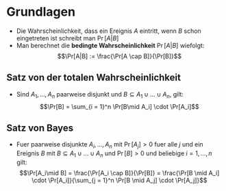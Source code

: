 # Grundlagen
- Die Wahrscheinlichkeit, dass ein Ereignis $A$ eintritt, wenn $B$ schon eingetreten ist schreibt man $\Pr[A|B$] 
- Man berechnet die **bedingte Wahrscheinlichkeit** $\Pr[A|B]$ wiefolgt:
$$\Pr[A|B] := \frac{\Pr[A \cap B]}{\Pr[B]}$$
## Satz von der totalen Wahrscheinlichkeit
- Sind $A_1, ..., A_n$ paarweise disjunkt und $B \subseteq A_1 \cup ... \cup A_n$, gilt:
$$\Pr[B] = \sum_{i = 1}^n \Pr[B\mid A_i] \cdot \Pr[A_i]$$
## Satz von Bayes
- Fuer paarweise disjunkte $A_i,...,A_n$ mit $\Pr[A_j] > 0$ fuer alle $j$ und ein Ereignis $B$ mit $B\subseteq A_1 \cup ... \cup A_n$ und $\Pr[B] > 0$ und beliebige $i = 1,...,n$ gilt: 
$$\Pr[A_i\mid B] = \frac{\Pr[A_i \cap B]}{\Pr[B]} = \frac{\Pr[B \mid A_i] \cdot \Pr[A_i]}{\sum_{j = 1}^n \Pr[B \mid A_j] \cdot \Pr[A_j]}$$
